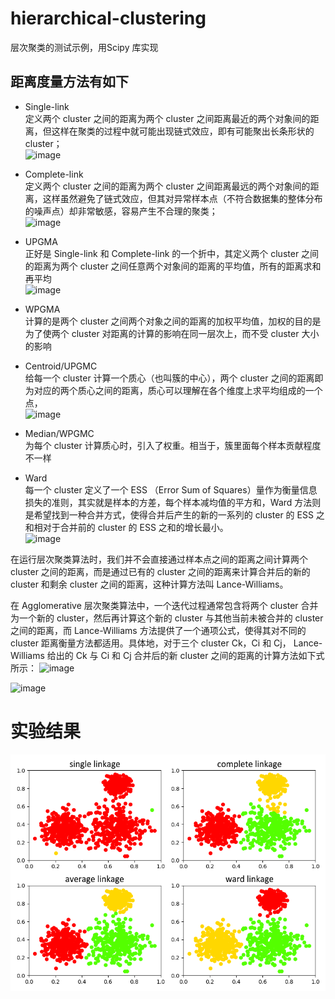 # hierarchical-clustering
层次聚类的测试示例，用Scipy 库实现</br>

## 距离度量方法有如下

- Single-link </br>
定义两个 cluster 之间的距离为两个 cluster 之间距离最近的两个对象间的距离，但这样在聚类的过程中就可能出现链式效应，即有可能聚出长条形状的 cluster；</br>
![image](https://user-images.githubusercontent.com/72603715/129674914-3734b3de-21fc-4650-ad12-438dd6ce9b7a.png)


- Complete-link </br>
定义两个 cluster 之间的距离为两个 cluster 之间距离最远的两个对象间的距离，这样虽然避免了链式效应，但其对异常样本点（不符合数据集的整体分布的噪声点）却非常敏感，容易产生不合理的聚类；</br>
![image](https://user-images.githubusercontent.com/72603715/129674953-04506cfa-5624-4f59-a9a0-f390d5b03ce1.png)

- UPGMA </br>
正好是 Single-link 和 Complete-link 的一个折中，其定义两个 cluster 之间的距离为两个 cluster 之间任意两个对象间的距离的平均值，所有的距离求和再平均</br>
![image](https://user-images.githubusercontent.com/72603715/129675545-1dd7f9b9-9f1f-4b2f-bc6d-8c7d8a39f3a8.png)


- WPGMA </br>
计算的是两个 cluster 之间两个对象之间的距离的加权平均值，加权的目的是为了使两个 cluster 对距离的计算的影响在同一层次上，而不受 cluster 大小的影响</br>


- Centroid/UPGMC </br>
给每一个 cluster 计算一个质心（也叫簇的中心），两个 cluster 之间的距离即为对应的两个质心之间的距离，质心可以理解在各个维度上求平均组成的一个点， </br>
![image](https://user-images.githubusercontent.com/72603715/129675083-c3efa49c-ef15-4802-adc1-d2165bcb42f2.png)

- Median/WPGMC  </br>
为每个 cluster 计算质心时，引入了权重。相当于，簇里面每个样本贡献程度不一样 </br>

- Ward </br>
每一个 cluster 定义了一个 ESS （Error Sum of Squares）量作为衡量信息损失的准则，其实就是样本的方差，每个样本减均值的平方和，Ward 方法则是希望找到一种合并方式，使得合并后产生的新的一系列的 cluster 的 ESS 之和相对于合并前的 cluster 的 ESS 之和的增长最小。 </br>
![image](https://user-images.githubusercontent.com/72603715/129675147-d20e8205-cd9c-404b-b3de-302539e3d5f0.png)


在运行层次聚类算法时，我们并不会直接通过样本点之间的距离之间计算两个 cluster 之间的距离，而是通过已有的 cluster 之间的距离来计算合并后的新的 cluster 和剩余 cluster 之间的距离，这种计算方法叫 Lance-Williams。

在 Agglomerative 层次聚类算法中，一个迭代过程通常包含将两个 cluster 合并为一个新的 cluster，然后再计算这个新的 cluster 与其他当前未被合并的 cluster 之间的距离，而 Lance-Williams 方法提供了一个通项公式，使得其对不同的 cluster 距离衡量方法都适用。具体地，对于三个 cluster Ck，Ci 和 Cj， Lance-Williams 给出的 Ck 与 Ci 和 Cj 合并后的新 cluster 之间的距离的计算方法如下式所示：
![image](https://user-images.githubusercontent.com/72603715/129675262-142da706-5e46-43ca-9aa4-4141d49a3a0b.png)

![image](https://user-images.githubusercontent.com/72603715/129675416-6f8aea68-500e-4eb7-bbbc-c5ad9f941433.png)

# 实验结果
![image](https://github.com/wuyinwuxian/hierarchical-clustering/blob/main/hierarchical-clustering/clusteringResult.png)
